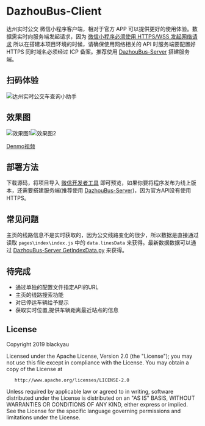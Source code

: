 # DazhouBus-Client

达州实时公交 微信小程序客户端，相对于官方 APP 可以提供更好的使用体验。数据需实时向服务端发起请求，因为 [微信小程序必须使用 HTTPS/WSS 发起网络请求](https://developers.weixin.qq.com/miniprogram/dev/framework/ability/network.html) 所以在搭建本项目环境的时候，请确保使用网络相关的 API 时服务端要配置好 HTTPS 同时域名必须经过 ICP 备案。推荐使用 [DazhouBus-Server](https://github.com/blackyau/DazhouBus-Server) 搭建服务端。

## 扫码体验

![达州实时公交车查询小助手](https://st.blackyau.net/share/DazhouBus-Server-Demo-3.jpg)

## 效果图

![效果图1](https://st.blackyau.net/share/DazhouBus-Server-Demo-1.jpg)![效果图2](https://st.blackyau.net/share/DazhouBus-Server-Demo-2.jpg)

[Denmo视频](https://st.blackyau.net/share/DazhouBus-Demo.mp4)

## 部署方法

下载源码，将项目导入 [微信开发者工具](https://developers.weixin.qq.com/miniprogram/dev/devtools/devtools.html) 即可预览，如果你要将程序发布为线上版本，还需要搭建服务端(推荐使用 [DazhouBus-Server](https://github.com/blackyau/DazhouBus-Server))，因为官方API没有使用HTTPS。

## 常见问题

主页的线路信息不是实时获取的，因为公交线路变化的很少，所以数据是直接通过读取 `pages\index\index.js` 中的 `data.linesData` 来获得。最新数据数据可以通过 [DazhouBus-Server GetIndexData.py](https://github.com/blackyau/DazhouBus-Server#获取最新主页数据) 来获得。

## 待完成

- 通过单独的配置文件指定API的URL
- 主页的线路搜索功能
- 对已停运车辆给予提示
- 获取实时位置,提供车辆距离最近站点的信息

## License

   Copyright 2019 blackyau

   Licensed under the Apache License, Version 2.0 (the "License");
   you may not use this file except in compliance with the License.
   You may obtain a copy of the License at

       http://www.apache.org/licenses/LICENSE-2.0

   Unless required by applicable law or agreed to in writing, software
   distributed under the License is distributed on an "AS IS" BASIS,
   WITHOUT WARRANTIES OR CONDITIONS OF ANY KIND, either express or implied.
   See the License for the specific language governing permissions and
   limitations under the License.